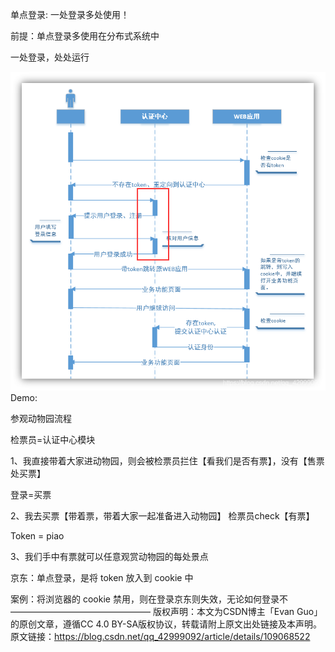 单点登录: 一处登录多处使用！

前提：单点登录多使用在分布式系统中

一处登录，处处运行

![img.png](img.png)
Demo:

参观动物园流程

检票员=认证中心模块

1、我直接带着大家进动物园，则会被检票员拦住【看我们是否有票】，没有【售票处买票】

登录=买票

2、我去买票【带着票，带着大家一起准备进入动物园】 检票员check【有票】

Token = piao

3、我们手中有票就可以任意观赏动物园的每处景点

京东：单点登录，是将 token 放入到 cookie 中

案例：将浏览器的 cookie 禁用，则在登录京东则失效，无论如何登录不
————————————————
版权声明：本文为CSDN博主「Evan Guo」的原创文章，遵循CC 4.0 BY-SA版权协议，转载请附上原文出处链接及本声明。
原文链接：https://blog.csdn.net/qq_42999092/article/details/109068522